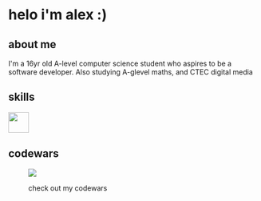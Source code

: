 <h1>helo i'm alex :)</h1>

<h2>about me</h2>
<p>I'm a 16yr old A-level computer science student who aspires to be a software developer. Also studying A-glevel maths, and CTEC digital media</p>

<h2>skills</h2>
<a title="click to see my python projects" href="https://github.com/stars/dragonbough/lists/python"><img width="41" height="41" src="https://github.com/dragonbough/dragonbough/assets/99271006/1785b9a6-785a-4e39-b535-69a8cbaa7c2f"></a> 
<!-- <p><a href="https://github.com/dragonbough/c-sharp"><img align="left" width="41" height="41" src="https://github.com/dragonbough/dragonbough/assets/99271006/40404fb7-87e9-4504-8590-2b0a5cbc2b7f"></p>    --!>


<h2>codewars</h2>
<figure>
<a href="https://www.codewars.com/users/dragonbough"> <img src="https://www.codewars.com/users/dragonbough/badges/large"/> </a>
<figcaption> <p> check out my codewars </p> </figcaption>
</figure>
